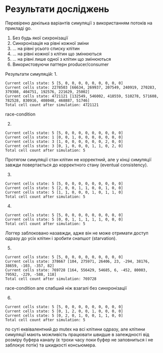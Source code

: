 # Результати досліджень

Перевірено декілька варіантів симуляції з використанням потоків на прикладі go.

1. Без будь якої сихронізації
2. Синхронізація на рівні кожної зміни
3. ... на рівні усього списку клітин
4. ... на рівні кожної з клітин що змінюються
5. ... на рівні лише одної з клітин що змінюються
6. Використовуючи паттерн producer/consumer

Результати симуляцій:
1.
```
Current cells state: 5 [5, 0, 0, 0, 0, 0, 0, 0, 0, 0]
Current cells state: 2278503 [66634, 269937, 207549, 240919, 270283, 379308, 404751, 192576, 221629, 25002]
Current cells state: 4721121 [132549, 546002, 418559, 510278, 571608, 782528, 830916, 408048, 468887, 51746]
Total cell count after simulation: 4721121
```
race-condition

2. 
```
Current cells state: 5 [5, 0, 0, 0, 0, 0, 0, 0, 0, 0]
Current cells state: 1 [0, 0, 1, 0, 0, 0, 0, 0, 0, 0]
Current cells state: 3 [1, 0, 0, 0, 0, 0, 0, 2, 0, 0]
Current cells state: 3 [0, 1, 0, 0, 0, 1, 1, 0, 2, 0]
Total cell count after simulation: 5
```
Протягом симуляції стан клітин не корректний, але у кінці симуляції завжди повертається до корректного стану (eventual consistency).

3.
```
Current cells state: 5 [5, 0, 0, 0, 0, 0, 0, 0, 0, 0]
Current cells state: 5 [2, 0, 0, 1, 1, 0, 0, 1, 0, 0]
Current cells state: 5 [1, 1, 0, 0, 0, 1, 0, 1, 1, 0]
Total cell count after simulation: 5
```

4.
```
Current cells state: 5 [5, 0, 0, 0, 0, 0, 0, 0, 0, 0]
Current cells state: 5 [0, 0, 1, 1, 1, 1, 1, 0, 0, 0]
Total cell count after simulation: 5
```
Логгер заблоковано назавжди, адже він не може отримати доступ одразу до усіх клітин і зробити снапшот (starvation).

5.
```
Current cells state: 5 [5, 0, 0, 0, 0, 0, 0, 0, 0, 0]
Current cells state: 378667 [104, 275971, 26406, 23, -294, 38176, 38659, -103, -357, 82]
Current cells state: 769728 [164, 556429, 54685, 6, -452, 80003, 79592, -229, -588, 118]
Total cell count after simulation: 769728
```
race-condition але слабший ніж взагалі без синхронізації

6.
```
Current cells state: 5 [5, 0, 0, 0, 0, 0, 0, 0, 0, 0]
Current cells state: 5 [0, 1, 2, 0, 0, 1, 0, 0, 0, 0]
Current cells state: 5 [0, 2, 0, 1, 0, 0, 1, 1, 0, 0]
Total cell count after simulation: 5
```
по суті еквівалентний до mutex на всі клітини одразу, але клітини симуляції мають можливість працювати швидше в залеждності від розміру буфера каналу (є трохи часу поки буфер не заповниться і не заблокує потік) та шкидкості консьюмера.